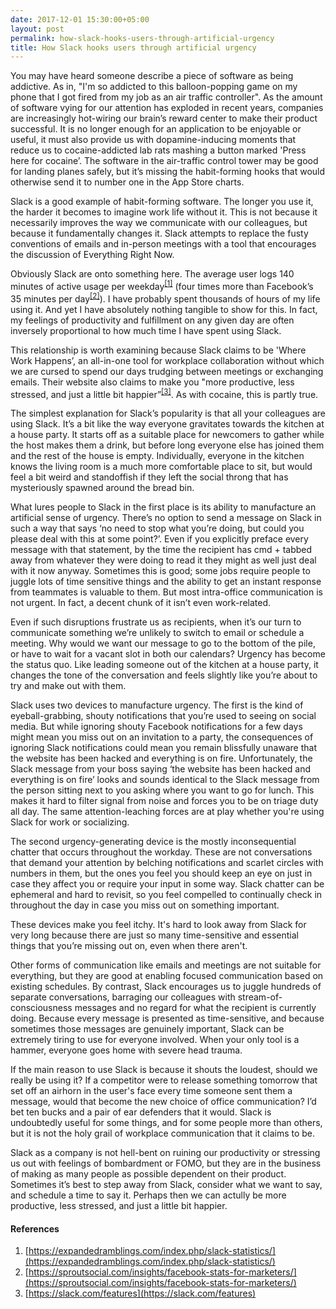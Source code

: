 ```yaml
---
date: 2017-12-01 15:30:00+05:00
layout: post
permalink: how-slack-hooks-users-through-artificial-urgency
title: How Slack hooks users through artificial urgency
---
```


You may have heard someone describe a piece of software as being addictive. As in, "I'm so addicted to this balloon-popping game on my phone that I got fired from my job as an air traffic controller". As the amount of software vying for our attention has exploded in recent years, companies are increasingly hot-wiring our brain’s reward center to make their product successful. It is no longer enough for an application to be enjoyable or useful, it must also provide us with dopamine-inducing moments that reduce us to cocaine-addicted lab rats mashing a button marked 'Press here for cocaine’. The software in the air-traffic control tower may be good for landing planes safely, but it’s missing the habit-forming hooks that would otherwise send it to number one in the App Store charts.

Slack is a good example of habit-forming software. The longer you use it, the harder it becomes to imagine work life without it. This is not because it necessarily improves the way we communicate with our colleagues, but because it fundamentally changes it. Slack attempts to replace the fusty conventions of emails and in-person meetings with a tool that encourages the discussion of Everything Right Now.

Obviously Slack are onto something here. The average user logs 140 minutes of active usage per weekday<sup>[[1]](https://expandedramblings.com/index.php/slack-statistics/)</sup> (four times more than Facebook’s 35 minutes per day<sup>[[2]](https://sproutsocial.com/insights/facebook-stats-for-marketers/)</sup>). I have probably spent thousands of hours of my life using it. And yet I have absolutely nothing tangible to show for this. In fact, my feelings of productivity and fulfillment on any given day are often inversely proportional to how much time I have spent using Slack.

This relationship is worth examining because Slack claims to be 'Where Work Happens’, an all-in-one tool for workplace collaboration without which we are cursed to spend our days trudging between meetings or exchanging emails. Their website also claims to make you "more productive, less stressed, and just a little bit happier”<sup>[[3]](https://slack.com/features)</sup>. As with cocaine, this is partly true.

The simplest explanation for Slack’s popularity is that all your colleagues are using Slack. It’s a bit like the way everyone gravitates towards the kitchen at a house party. It starts off as a suitable place for newcomers to gather while the host makes them a drink, but before long everyone else has joined them and the rest of the house is empty. Individually, everyone in the kitchen knows the living room is a much more comfortable place to sit, but would feel a bit weird and standoffish if they left the social throng that has mysteriously spawned around the bread bin. 

What lures people to Slack in the first place is its ability to manufacture an artificial sense of urgency. There’s no option to send a message on Slack in such a way that says ‘no need to stop what you’re doing, but could you please deal with this at some point?’. Even if you explicitly preface every message with that statement, by the time the recipient has cmd + tabbed away from whatever they were doing to read it they might as well just deal with it now anyway. Sometimes this is good; some jobs require people to juggle lots of time sensitive things and the ability to get an instant response from teammates is valuable to them. But most intra-office communication is not urgent. In fact, a decent chunk of it isn’t even work-related.

Even if such disruptions frustrate us as recipients, when it’s our turn to communicate something we’re unlikely to switch to email or schedule a meeting. Why would we want our message to go to the bottom of the pile, or have to wait for a vacant slot in both our calendars? Urgency has become the status quo. Like leading someone out of the kitchen at a house party, it changes the tone of the conversation and feels slightly like you’re about to try and make out with them.

Slack uses two devices to manufacture urgency. The first is the kind of eyeball-grabbing, shouty notifications that you’re used to seeing on social media. But while ignoring shouty Facebook notifications for a few days might mean you miss out on an invitation to a party, the consequences of ignoring Slack notifications could mean you remain blissfully unaware that the website has been hacked and everything is on fire. Unfortunately, the Slack message from your boss saying ‘the website has been hacked and everything is on fire’ looks and sounds identical to the Slack message from the person sitting next to you asking where you want to go for lunch. This makes it hard to filter signal from noise and forces you to be on triage duty all day. The same attention-leaching forces are at play whether you're using Slack for work or socializing.

The second urgency-generating device is the mostly inconsequential chatter that occurs throughout the workday. These are not conversations that demand your attention by belching notifications and scarlet circles with numbers in them, but the ones you feel you should keep an eye on just in case they affect you or require your input in some way. Slack chatter can be ephemeral and hard to revisit, so you feel compelled to continually check in throughout the day in case you miss out on something important.

These devices make you feel itchy. It's hard to look away from Slack for very long because there are just so many time-sensitive and essential things that you’re missing out on, even when there aren't.

Other forms of communication like emails and meetings are not suitable for everything, but they are good at enabling focused communication based on existing schedules. By contrast, Slack encourages us to juggle hundreds of separate conversations, barraging our colleagues with stream-of-consciousness messages and no regard for what the recipient is currently doing. Because every message is presented as time-sensitive, and because sometimes those messages are genuinely important, Slack can be extremely tiring to use for everyone involved. When your only tool is a hammer, everyone goes home with severe head trauma.

If the main reason to use Slack is because it shouts the loudest, should we really be using it? If a competitor were to release something tomorrow that set off an airhorn in the user's face every time someone sent them a message, would that become the new choice of office communication? I’d bet ten bucks and a pair of ear defenders that it would. Slack is undoubtedly useful for some things, and for some people more than others, but it is not the holy grail of workplace communication that it claims to be.

Slack as a company is not hell-bent on ruining our productivity or stressing us out with feelings of bombardment or FOMO, but they are in the business of making as many people as possible dependent on their product. Sometimes it’s best to step away from Slack, consider what we want to say, and schedule a time to say it. Perhaps then we can actully be more productive, less stressed, and just a little bit happier.

#### References

1. [https://expandedramblings.com/index.php/slack-statistics/](https://expandedramblings.com/index.php/slack-statistics/)
2. [https://sproutsocial.com/insights/facebook-stats-for-marketers/](https://sproutsocial.com/insights/facebook-stats-for-marketers/)
3. [https://slack.com/features](https://slack.com/features)
